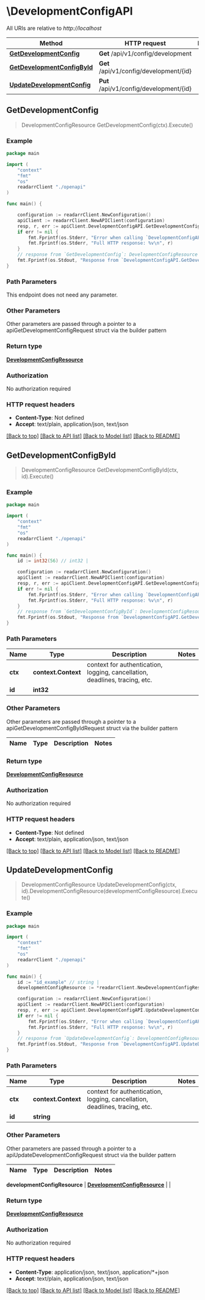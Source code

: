 # \DevelopmentConfigAPI

All URIs are relative to *http://localhost*

Method | HTTP request | Description
------------- | ------------- | -------------
[**GetDevelopmentConfig**](DevelopmentConfigAPI.md#GetDevelopmentConfig) | **Get** /api/v1/config/development | 
[**GetDevelopmentConfigById**](DevelopmentConfigAPI.md#GetDevelopmentConfigById) | **Get** /api/v1/config/development/{id} | 
[**UpdateDevelopmentConfig**](DevelopmentConfigAPI.md#UpdateDevelopmentConfig) | **Put** /api/v1/config/development/{id} | 



## GetDevelopmentConfig

> DevelopmentConfigResource GetDevelopmentConfig(ctx).Execute()



### Example

```go
package main

import (
    "context"
    "fmt"
    "os"
    readarrClient "./openapi"
)

func main() {

    configuration := readarrClient.NewConfiguration()
    apiClient := readarrClient.NewAPIClient(configuration)
    resp, r, err := apiClient.DevelopmentConfigAPI.GetDevelopmentConfig(context.Background()).Execute()
    if err != nil {
        fmt.Fprintf(os.Stderr, "Error when calling `DevelopmentConfigAPI.GetDevelopmentConfig``: %v\n", err)
        fmt.Fprintf(os.Stderr, "Full HTTP response: %v\n", r)
    }
    // response from `GetDevelopmentConfig`: DevelopmentConfigResource
    fmt.Fprintf(os.Stdout, "Response from `DevelopmentConfigAPI.GetDevelopmentConfig`: %v\n", resp)
}
```

### Path Parameters

This endpoint does not need any parameter.

### Other Parameters

Other parameters are passed through a pointer to a apiGetDevelopmentConfigRequest struct via the builder pattern


### Return type

[**DevelopmentConfigResource**](DevelopmentConfigResource.md)

### Authorization

No authorization required

### HTTP request headers

- **Content-Type**: Not defined
- **Accept**: text/plain, application/json, text/json

[[Back to top]](#) [[Back to API list]](../README.md#documentation-for-api-endpoints)
[[Back to Model list]](../README.md#documentation-for-models)
[[Back to README]](../README.md)


## GetDevelopmentConfigById

> DevelopmentConfigResource GetDevelopmentConfigById(ctx, id).Execute()



### Example

```go
package main

import (
    "context"
    "fmt"
    "os"
    readarrClient "./openapi"
)

func main() {
    id := int32(56) // int32 | 

    configuration := readarrClient.NewConfiguration()
    apiClient := readarrClient.NewAPIClient(configuration)
    resp, r, err := apiClient.DevelopmentConfigAPI.GetDevelopmentConfigById(context.Background(), id).Execute()
    if err != nil {
        fmt.Fprintf(os.Stderr, "Error when calling `DevelopmentConfigAPI.GetDevelopmentConfigById``: %v\n", err)
        fmt.Fprintf(os.Stderr, "Full HTTP response: %v\n", r)
    }
    // response from `GetDevelopmentConfigById`: DevelopmentConfigResource
    fmt.Fprintf(os.Stdout, "Response from `DevelopmentConfigAPI.GetDevelopmentConfigById`: %v\n", resp)
}
```

### Path Parameters


Name | Type | Description  | Notes
------------- | ------------- | ------------- | -------------
**ctx** | **context.Context** | context for authentication, logging, cancellation, deadlines, tracing, etc.
**id** | **int32** |  | 

### Other Parameters

Other parameters are passed through a pointer to a apiGetDevelopmentConfigByIdRequest struct via the builder pattern


Name | Type | Description  | Notes
------------- | ------------- | ------------- | -------------


### Return type

[**DevelopmentConfigResource**](DevelopmentConfigResource.md)

### Authorization

No authorization required

### HTTP request headers

- **Content-Type**: Not defined
- **Accept**: text/plain, application/json, text/json

[[Back to top]](#) [[Back to API list]](../README.md#documentation-for-api-endpoints)
[[Back to Model list]](../README.md#documentation-for-models)
[[Back to README]](../README.md)


## UpdateDevelopmentConfig

> DevelopmentConfigResource UpdateDevelopmentConfig(ctx, id).DevelopmentConfigResource(developmentConfigResource).Execute()



### Example

```go
package main

import (
    "context"
    "fmt"
    "os"
    readarrClient "./openapi"
)

func main() {
    id := "id_example" // string | 
    developmentConfigResource := *readarrClient.NewDevelopmentConfigResource() // DevelopmentConfigResource |  (optional)

    configuration := readarrClient.NewConfiguration()
    apiClient := readarrClient.NewAPIClient(configuration)
    resp, r, err := apiClient.DevelopmentConfigAPI.UpdateDevelopmentConfig(context.Background(), id).DevelopmentConfigResource(developmentConfigResource).Execute()
    if err != nil {
        fmt.Fprintf(os.Stderr, "Error when calling `DevelopmentConfigAPI.UpdateDevelopmentConfig``: %v\n", err)
        fmt.Fprintf(os.Stderr, "Full HTTP response: %v\n", r)
    }
    // response from `UpdateDevelopmentConfig`: DevelopmentConfigResource
    fmt.Fprintf(os.Stdout, "Response from `DevelopmentConfigAPI.UpdateDevelopmentConfig`: %v\n", resp)
}
```

### Path Parameters


Name | Type | Description  | Notes
------------- | ------------- | ------------- | -------------
**ctx** | **context.Context** | context for authentication, logging, cancellation, deadlines, tracing, etc.
**id** | **string** |  | 

### Other Parameters

Other parameters are passed through a pointer to a apiUpdateDevelopmentConfigRequest struct via the builder pattern


Name | Type | Description  | Notes
------------- | ------------- | ------------- | -------------

 **developmentConfigResource** | [**DevelopmentConfigResource**](DevelopmentConfigResource.md) |  | 

### Return type

[**DevelopmentConfigResource**](DevelopmentConfigResource.md)

### Authorization

No authorization required

### HTTP request headers

- **Content-Type**: application/json, text/json, application/*+json
- **Accept**: text/plain, application/json, text/json

[[Back to top]](#) [[Back to API list]](../README.md#documentation-for-api-endpoints)
[[Back to Model list]](../README.md#documentation-for-models)
[[Back to README]](../README.md)

